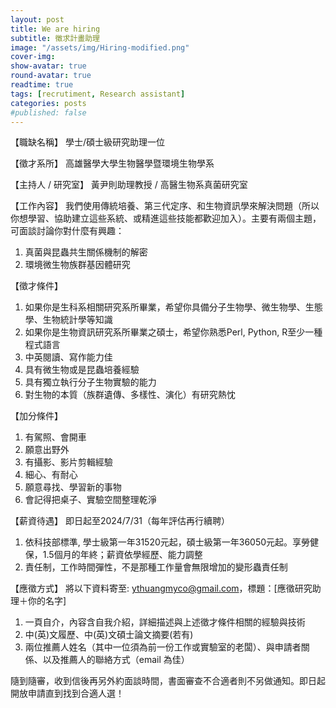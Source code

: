 ```yaml
---
layout: post
title: We are hiring
subtitle: 徵求計畫助理
image: "/assets/img/Hiring-modified.png" 
cover-img:
show-avatar: true
round-avatar: true
readtime: true
tags: [recrutiment, Research assistant]
categories: posts
#published: false
---
```

【職缺名稱】 
學士/碩士級研究助理一位

【徵才系所】 
高雄醫學大學生物醫學暨環境生物學系

【主持人 / 研究室】
黃尹則助理教授 / 高醫生物系真菌研究室

【工作內容】
我們使用傳統培養、第三代定序、和生物資訊學來解決問題（所以你想學習、協助建立這些系統、或精進這些技能都歡迎加入）。主要有兩個主題，可面談討論你對什麼有興趣：
1. 真菌與昆蟲共生關係機制的解密
2. 環境微生物族群基因體研究

【徵才條件】
1. 如果你是生科系相關研究系所畢業，希望你具備分子生物學、微生物學、生態學、生物統計學等知識
2. 如果你是生物資訊研究系所畢業之碩士，希望你熟悉Perl, Python, R至少一種程式語言
3. 中英閱讀、寫作能力佳
4. 具有微生物或是昆蟲培養經驗
5. 具有獨立執行分子生物實驗的能力
6. 對生物的本質（族群遺傳、多樣性、演化）有研究熱忱

【加分條件】
1. 有駕照、會開車
2. 願意出野外
3. 有攝影、影片剪輯經驗
4. 細心、有耐心
5. 願意尋找、學習新的事物
6. 會記得把桌子、實驗空間整理乾淨

【薪資待遇】
即日起至2024/7/31（每年評估再行續聘）
1. 依科技部標準, 學士級第一年31520元起，碩士級第一年36050元起。享勞健保，1.5個月的年終；薪資依學經歷、能力調整
2. 責任制，工作時間彈性，不是那種工作量會無限增加的變形蟲責任制

【應徵方式】
將以下資料寄至: ythuangmyco@gmail.com，標題：[應徵研究助理＋你的名字]
1. 一頁自介，內容含自我介紹，詳細描述與上述徵才條件相關的經驗與技術
2. 中(英)文履歷、中(英)文碩士論文摘要(若有)
3. 兩位推薦人姓名（其中一位須為前一份工作或實驗室的老闆）、與申請者關係、以及推薦人的聯絡方式（email 為佳）

隨到隨審，收到信後再另外約面談時間，書面審查不合適者則不另做通知。即日起開放申請直到找到合適人選！
